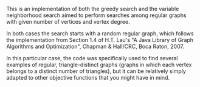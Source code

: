 This is an implementation of both the greedy search and the variable neighborhood search 
aimed to perform searches among regular graphs with given number of vertices and vertex degree.

In both cases the search starts with a random regular graph, 
which follows the implementation from Section 1.4 of 
H.T. Lau's "A Java Library of Graph Algorithms and Optimization", Chapman & Hall/CRC, Boca Raton, 2007.

In this particular case, the code was specifically used to find several examples of regular, triangle-distinct graphs
(graphs in which each vertex belongs to a distinct number of triangles),
but it can be relatively simply adapted to other objective functions that you might have in mind.
